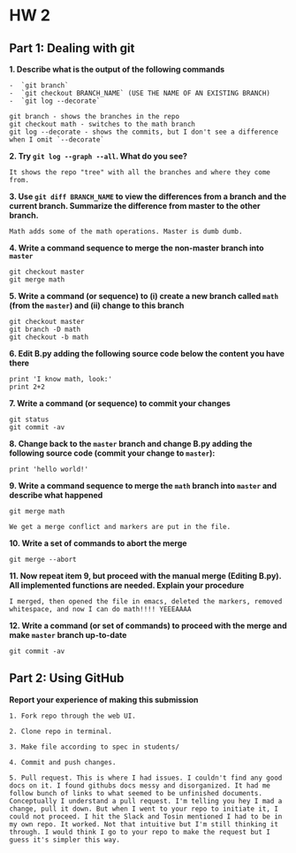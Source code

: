 # HW 2

## Part 1: Dealing with git

**1. Describe what is the output of the following commands**

    -  `git branch` 
    -  `git checkout BRANCH_NAME` (USE THE NAME OF AN EXISTING BRANCH)
    -  `git log --decorate`

```
git branch - shows the branches in the repo
git checkout math - switches to the math branch
git log --decorate - shows the commits, but I don't see a difference when I omit `--decorate`
```

**2. Try `git log --graph --all`. What do you see?**

```
It shows the repo "tree" with all the branches and where they come from.
```

**3. Use `git diff BRANCH_NAME` to view the differences from a branch and the current branch.
   Summarize the difference from master to the other branch.**

```
Math adds some of the math operations. Master is dumb dumb.
```

**4. Write a command sequence to merge the non-master branch into `master`**

```
git checkout master
git merge math
```


**5. Write a command (or sequence) to (i) create a new branch called `math` (from the `master`)
and (ii) change to this branch**

```
git checkout master
git branch -D math
git checkout -b math
```
   
**6. Edit B.py adding the following source code below the content you have there**
```
print 'I know math, look:'
print 2+2
```

**7. Write a command (or sequence) to commit your changes**
```
git status
git commit -av
```

**8. Change back to the `master` branch and change B.py adding the following source code (commit your change to `master`):**
```
print 'hello world!'
```

**9. Write a command sequence to merge the `math` branch into `master` and describe what happened**
```
git merge math

We get a merge conflict and markers are put in the file.
```
   
**10. Write a set of commands to abort the merge**
```
git merge --abort
```
   
**11. Now repeat item 9, but proceed with the manual merge (Editing B.py). All implemented functions are needed. Explain your procedure**
```
I merged, then opened the file in emacs, deleted the markers, removed whitespace, and now I can do math!!!! YEEEAAAA
```

**12. Write a command (or set of commands) to proceed with the merge and make `master` branch up-to-date**
```
git commit -av
```

## Part 2: Using GitHub

**Report your experience of making this submission**
```
1. Fork repo through the web UI.

2. Clone repo in terminal.

3. Make file according to spec in students/

4. Commit and push changes.

5. Pull request. This is where I had issues. I couldn't find any good docs on it. I found githubs docs messy and disorganized. It had me follow bunch of links to what seemed to be unfinished documents. Conceptually I understand a pull request. I'm telling you hey I mad a change, pull it down. But when I went to your repo to initiate it, I could not proceed. I hit the Slack and Tosin mentioned I had to be in my own repo. It worked. Not that intuitive but I'm still thinking it through. I would think I go to your repo to make the request but I guess it's simpler this way.
```
